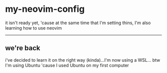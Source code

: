 # my-neovim-config
it isn't ready yet, 'cause at the same time that I'm setting thins, I'm also learning how to use neovim
<hr>
<h2>we're back</h2>
i've decided to learn it on the right way (kinda)...I'm now using a WSL...
btw I'm using Ubuntu 'cause I used Ubuntu on my first computer
